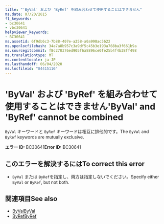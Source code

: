 ```yaml
---
title: "'ByVal' および 'ByRef' を組み合わせて使用することはできません"
ms.date: 07/20/2015
f1_keywords:
- bc30641
- vbc30641
helpviewer_keywords:
- BC30641
ms.assetid: 6f9db6c3-7b88-407e-a258-a0a998ac5622
ms.openlocfilehash: 34a7a8b957c3a9df5c45b3e193a768ba3f661b9a
ms.sourcegitcommit: f8c270376ed905f6a8896ce0fe25b4f4b38ff498
ms.translationtype: MT
ms.contentlocale: ja-JP
ms.lasthandoff: 06/04/2020
ms.locfileid: "84415116"
---
```

# <a name="byval-and-byref-cannot-be-combined"></a><span data-ttu-id="8e415-102">'ByVal' および 'ByRef' を組み合わせて使用することはできません</span><span class="sxs-lookup"><span data-stu-id="8e415-102">'ByVal' and 'ByRef' cannot be combined</span></span>
<span data-ttu-id="8e415-103">`ByVal` キーワードと `ByRef` キーワードは相互に排他的です。</span><span class="sxs-lookup"><span data-stu-id="8e415-103">The `ByVal` and `ByRef` keywords are mutually exclusive.</span></span>  
  
 <span data-ttu-id="8e415-104">**エラー ID:** BC30641</span><span class="sxs-lookup"><span data-stu-id="8e415-104">**Error ID:** BC30641</span></span>  
  
## <a name="to-correct-this-error"></a><span data-ttu-id="8e415-105">このエラーを解決するには</span><span class="sxs-lookup"><span data-stu-id="8e415-105">To correct this error</span></span>  
  
- <span data-ttu-id="8e415-106">`ByVal` または `ByRef`を指定し、両方は指定しないでください。</span><span class="sxs-lookup"><span data-stu-id="8e415-106">Specify either `ByVal` or `ByRef`, but not both.</span></span>  
  
## <a name="see-also"></a><span data-ttu-id="8e415-107">関連項目</span><span class="sxs-lookup"><span data-stu-id="8e415-107">See also</span></span>

- [<span data-ttu-id="8e415-108">ByVal</span><span class="sxs-lookup"><span data-stu-id="8e415-108">ByVal</span></span>](../language-reference/modifiers/byval.md)
- [<span data-ttu-id="8e415-109">ByRef</span><span class="sxs-lookup"><span data-stu-id="8e415-109">ByRef</span></span>](../language-reference/modifiers/byref.md)
